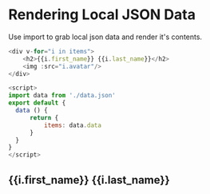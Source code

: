 # Rendering Local JSON Data

Use import to grab local json data and render it's contents.

```js
<div v-for="i in items">
    <h2>{{i.first_name}} {{i.last_name}}</h2>
    <img :src="i.avatar"/>
</div>

<script>
import data from './data.json'
export default {
  data () {
      return {
          items: data.data
      }
  }
}
</script>
```

<div v-for="i in items">
    <h2>{{i.first_name}} {{i.last_name}}</h2>
    <img :src="i.avatar"/>
</div>

<script>
import data from './data.json'
export default {
  data () {
      return {
          items: data.data
      }
  }
}
</script>

